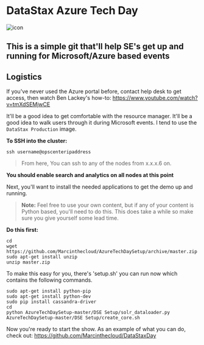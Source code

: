 DataStax Azure Tech Day 
===================
![icon](http://i.imgur.com/FoIOBlt.png)

This is a simple git that'll help SE's get up and running for Microsoft/Azure based events 
----------


Logistics
-------------

If you've never used the Azure portal before, contact help desk to get access, then watch Ben Lackey's how-to: https://www.youtube.com/watch?v=tmXdSEMjwCE

It'll be a good idea to get comfortable with the resource manager. It'll be a good idea to walk users through it during Microsoft events. 
I tend to use the ```DataStax Production``` image. 

**To SSH into the cluster:**

```
ssh username@opscenteripaddress 
```
>From here, You can ssh to any of the nodes from x.x.x.6 on. 

**You should enable search and analytics on all nodes at this point**



Next, you'll want to install the needed applications to get the demo up and running. 
>**Note:** Feel free to use your own content, but if any of your content is Python based, you'll need to do this. This does take a while so make sure you give yourself some lead time.

**Do this first:**
```
cd
wget https://github.com/Marcinthecloud/AzureTechDaySetup/archive/master.zip
sudo apt-get install unzip
unzip master.zip
```

To make this easy for you, there's 'setup.sh' you can run now which contains the following commands. 

```
sudo apt-get install python-pip
sudo apt-get install python-dev
sudo pip install cassandra-driver
cd
python AzureTechDaySetup-master/DSE Setup/solr_dataloader.py
AzureTechDaySetup-master/DSE Setup/create_core.sh
```


Now you're ready to start the show. As an example of what you can do, check out: https://github.com/Marcinthecloud/DataStaxDay

